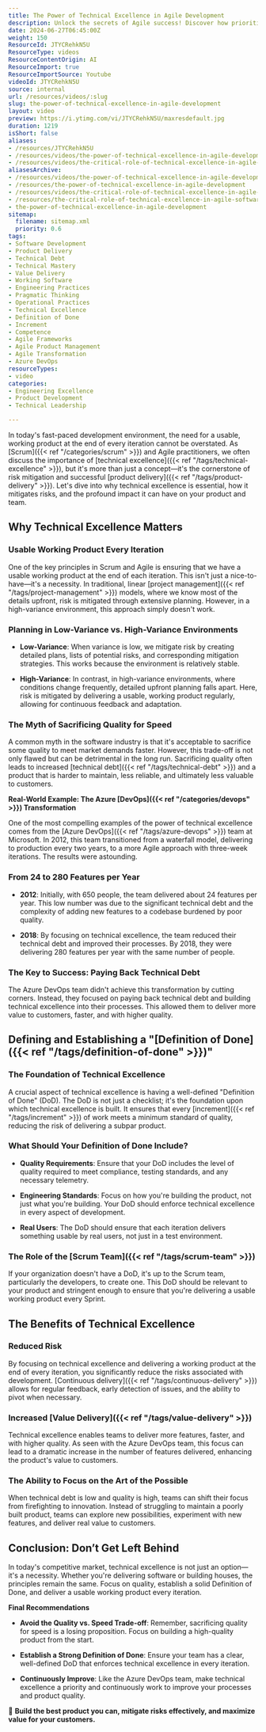 ```yaml
---
title: The Power of Technical Excellence in Agile Development
description: Unlock the secrets of Agile success! Discover how prioritising technical excellence over speed can transform your software development and deliver exceptional value.
date: 2024-06-27T06:45:00Z
weight: 150
ResourceId: JTYCRehkN5U
ResourceType: videos
ResourceContentOrigin: AI
ResourceImport: true
ResourceImportSource: Youtube
videoId: JTYCRehkN5U
source: internal
url: /resources/videos/:slug
slug: the-power-of-technical-excellence-in-agile-development
layout: video
preview: https://i.ytimg.com/vi/JTYCRehkN5U/maxresdefault.jpg
duration: 1219
isShort: false
aliases:
- /resources/JTYCRehkN5U
- /resources/videos/the-power-of-technical-excellence-in-agile-development
- /resources/videos/the-critical-role-of-technical-excellence-in-agile-software-development
aliasesArchive:
- /resources/videos/the-power-of-technical-excellence-in-agile-development
- /resources/the-power-of-technical-excellence-in-agile-development
- /resources/videos/the-critical-role-of-technical-excellence-in-agile-software-development
- /resources/the-critical-role-of-technical-excellence-in-agile-software-development
- the-power-of-technical-excellence-in-agile-development
sitemap:
  filename: sitemap.xml
  priority: 0.6
tags:
- Software Development
- Product Delivery
- Technical Debt
- Technical Mastery
- Value Delivery
- Working Software
- Engineering Practices
- Pragmatic Thinking
- Operational Practices
- Technical Excellence
- Definition of Done
- Increment
- Competence
- Agile Frameworks
- Agile Product Management
- Agile Transformation
- Azure DevOps
resourceTypes:
- video
categories:
- Engineering Excellence
- Product Development
- Technical Leadership

---
```

In today's fast-paced development environment, the need for a usable, working product at the end of every iteration cannot be overstated. As [Scrum]({{< ref "/categories/scrum" >}}) and Agile practitioners, we often discuss the importance of [technical excellence]({{< ref "/tags/technical-excellence" >}}), but it's more than just a concept—it's the cornerstone of risk mitigation and successful [product delivery]({{< ref "/tags/product-delivery" >}}). Let's dive into why technical excellence is essential, how it mitigates risks, and the profound impact it can have on your product and team.

## **Why Technical Excellence Matters**

### **Usable Working Product Every Iteration**

One of the key principles in Scrum and Agile is ensuring that we have a usable working product at the end of each iteration. This isn't just a nice-to-have—it's a necessity. In traditional, linear [project management]({{< ref "/tags/project-management" >}}) models, where we know most of the details upfront, risk is mitigated through extensive planning. However, in a high-variance environment, this approach simply doesn't work.

### **Planning in Low-Variance vs. High-Variance Environments**

- **Low-Variance**: When variance is low, we mitigate risk by creating detailed plans, lists of potential risks, and corresponding mitigation strategies. This works because the environment is relatively stable.

- **High-Variance**: In contrast, in high-variance environments, where conditions change frequently, detailed upfront planning falls apart. Here, risk is mitigated by delivering a usable, working product regularly, allowing for continuous feedback and adaptation.

### **The Myth of Sacrificing Quality for Speed**

A common myth in the software industry is that it's acceptable to sacrifice some quality to meet market demands faster. However, this trade-off is not only flawed but can be detrimental in the long run. Sacrificing quality often leads to increased [technical debt]({{< ref "/tags/technical-debt" >}}) and a product that is harder to maintain, less reliable, and ultimately less valuable to customers.

**Real-World Example: The Azure [DevOps]({{< ref "/categories/devops" >}}) Transformation**

One of the most compelling examples of the power of technical excellence comes from the [Azure DevOps]({{< ref "/tags/azure-devops" >}}) team at Microsoft. In 2012, this team transitioned from a waterfall model, delivering to production every two years, to a more Agile approach with three-week iterations. The results were astounding.

### **From 24 to 280 Features per Year**

- **2012**: Initially, with 650 people, the team delivered about 24 features per year. This low number was due to the significant technical debt and the complexity of adding new features to a codebase burdened by poor quality.

- **2018**: By focusing on technical excellence, the team reduced their technical debt and improved their processes. By 2018, they were delivering 280 features per year with the same number of people.

### **The Key to Success: Paying Back Technical Debt**

The Azure DevOps team didn't achieve this transformation by cutting corners. Instead, they focused on paying back technical debt and building technical excellence into their processes. This allowed them to deliver more value to customers, faster, and with higher quality.

## **Defining and Establishing a "[Definition of Done]({{< ref "/tags/definition-of-done" >}})"**

### **The Foundation of Technical Excellence**

A crucial aspect of technical excellence is having a well-defined "Definition of Done" (DoD). The DoD is not just a checklist; it's the foundation upon which technical excellence is built. It ensures that every [increment]({{< ref "/tags/increment" >}}) of work meets a minimum standard of quality, reducing the risk of delivering a subpar product.

### **What Should Your Definition of Done Include?**

- **Quality Requirements**: Ensure that your DoD includes the level of quality required to meet compliance, testing standards, and any necessary telemetry.

- **Engineering Standards**: Focus on how you're building the product, not just what you're building. Your DoD should enforce technical excellence in every aspect of development.

- **Real Users**: The DoD should ensure that each iteration delivers something usable by real users, not just in a test environment.

### **The Role of the [Scrum Team]({{< ref "/tags/scrum-team" >}})**

If your organization doesn't have a DoD, it's up to the Scrum team, particularly the developers, to create one. This DoD should be relevant to your product and stringent enough to ensure that you're delivering a usable working product every Sprint.

## **The Benefits of Technical Excellence**

### **Reduced Risk**

By focusing on technical excellence and delivering a working product at the end of every iteration, you significantly reduce the risks associated with development. [Continuous delivery]({{< ref "/tags/continuous-delivery" >}}) allows for regular feedback, early detection of issues, and the ability to pivot when necessary.

### **Increased [Value Delivery]({{< ref "/tags/value-delivery" >}})**

Technical excellence enables teams to deliver more features, faster, and with higher quality. As seen with the Azure DevOps team, this focus can lead to a dramatic increase in the number of features delivered, enhancing the product's value to customers.

### **The Ability to Focus on the Art of the Possible**

When technical debt is low and quality is high, teams can shift their focus from firefighting to innovation. Instead of struggling to maintain a poorly built product, teams can explore new possibilities, experiment with new features, and deliver real value to customers.

## **Conclusion: Don’t Get Left Behind**

In today's competitive market, technical excellence is not just an option—it's a necessity. Whether you're delivering software or building houses, the principles remain the same. Focus on quality, establish a solid Definition of Done, and deliver a usable working product every iteration.

**Final Recommendations**

- **Avoid the Quality vs. Speed Trade-off**: Remember, sacrificing quality for speed is a losing proposition. Focus on building a high-quality product from the start.

- **Establish a Strong Definition of Done**: Ensure your team has a clear, well-defined DoD that enforces technical excellence in every iteration.

- **Continuously Improve**: Like the Azure DevOps team, make technical excellence a priority and continuously work to improve your processes and product quality.

🚀 **Build the best product you can, mitigate risks effectively, and maximize value for your customers.**
